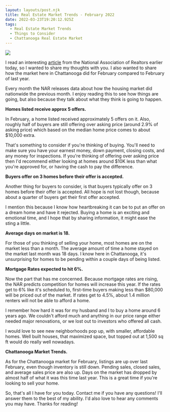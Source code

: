 ```yaml
---
layout: layouts/post.njk
title: Real Estate Market Trends - February 2022
date: 2022-03-23T19:20:12.925Z
tags:
  - Real Estate Market Trends
  - Things to Consider
  - Chattanooga Real Estate Market
---
```

![](/images/broken-white-professional-just-sold-instagram-post-1-.png)

I read an interesting [article](https://www.nar.realtor/blogs/economists-outlook/february-2022-realtors-confidence-index-survey-buyer-competition-intensifies-to-5-offers-per-home) from the National Association of Realtors earlier today, so I wanted to share my thoughts with you.  I also wanted to share how the market here in Chattanooga did for February compared to February of last year. 

Every month the NAR releases data about how the housing market did nationwide the previous month. I enjoy reading this to see how things are going, but also because they talk about what they think is going to happen. 

**Homes listed receive approx 5 offers.**

In February, a home listed received approximately 5 offers on it. Also, roughly half of buyers are still offering over asking price (around 2.9% of asking price) which based on the median home price comes to about $10,000 extra. 

That's something to consider if you're thinking of buying. You'll need to make sure you have your earnest money, down payment, closing costs, and any money for inspections. If you're thinking of offering over asking price then I'd recommend either looking at homes around $10K less than what you're approved for, or having the cash to pay the difference.

**Buyers offer on 3 homes before their offer is accepted.**

Another thing for buyers to consider, is that buyers typically offer on 3 homes before their offer is accepted. All hope is not lost though, because about a quarter of buyers get their first offer accepted. 

I mention this because I know how heartbreaking it can be to put an offer on a dream home and have it rejected. Buying a home is an exciting and emotional time, and I hope that by sharing information, it might ease the sting a little.

**Average days on market is 18.**

For those of you thinking of selling your home, most homes are on the market less than a month.  The average amount of time a home stayed on the market last month was 18 days. I know here in Chattanooga, it's unsurprising for homes to be pending within a couple days of being listed.

**Mortgage Rates expected to hit 6%.**

Now the part that has me concerned. Because mortgage rates are rising, the NAR predicts competition for homes will increase this year. If the rates get to 6% like it's scheduled to, first-time buyers making less than $80,000 will be priced out of the market. If rates get to 4.5%, about 1.4 million renters will not be able to afford a home.

I remember how hard it was for my husband and I to buy a home around 6 years ago. We couldn't afford much and anything in our price range either needed major renovations, or we lost out to investors who offered all cash.

 I would love to see new neighborhoods pop up, with smaller, affordable homes. Well built houses, that maximized space, but topped out at 1,500 sq ft would do really well nowadays.

**Chattanooga Market Trends.**

As for the Chattanooga market for February, listings are up over last February, even though inventory is still down. Pending sales, closed sales, and average sales price are also up. Days on the market has dropped by almost half of what it was this time last year. This is a great time if you're looking to sell your home. 

So, that's all I have for you today. Contact me if you have any questions! I'll answer them to the best of my ability. I'd also love to hear any comments you may have. Thanks for reading!